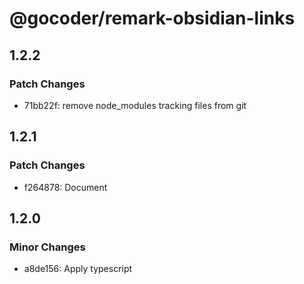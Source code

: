 # @gocoder/remark-obsidian-links

## 1.2.2

### Patch Changes

- 71bb22f: remove node_modules tracking files from git

## 1.2.1

### Patch Changes

- f264878: Document

## 1.2.0

### Minor Changes

- a8de156: Apply typescript
